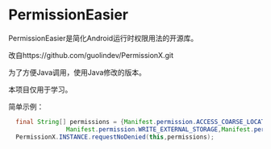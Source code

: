 # PermissionEasier

PermissionEasier是简化Android运行时权限用法的开源库。

改自https://github.com/guolindev/PermissionX.git

为了方便Java调用，使用Java修改的版本。

本项目仅用于学习。

简单示例：

```java
  final String[] permissions = {Manifest.permission.ACCESS_COARSE_LOCATION,
                Manifest.permission.WRITE_EXTERNAL_STORAGE,Manifest.permission.BLUETOOTH, Manifest.permission.BLUETOOTH_ADMIN};
  PermissionX.INSTANCE.requestNoDenied(this,permissions);
```


